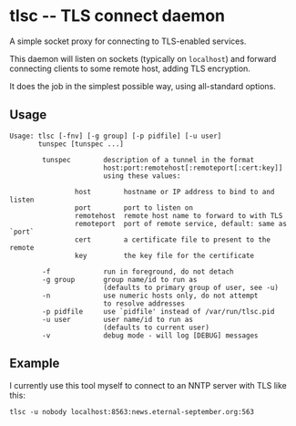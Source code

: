 # tlsc -- TLS connect daemon

A simple socket proxy for connecting to TLS-enabled services.

This daemon will listen on sockets (typically on `localhost`) and forward
connecting clients to some remote host, adding TLS encryption.

It does the job in the simplest possible way, using all-standard options.

## Usage
```
Usage: tlsc [-fnv] [-g group] [-p pidfile] [-u user]
       tunspec [tunspec ...]

        tunspec        description of a tunnel in the format
                       host:port:remotehost[:remoteport[:cert:key]]
                       using these values:

                host        hostname or IP address to bind to and listen
                port        port to listen on
                remotehost  remote host name to forward to with TLS
                remoteport  port of remote service, default: same as `port`
                cert        a certificate file to present to the remote
                key         the key file for the certificate

        -f             run in foreground, do not detach
        -g group       group name/id to run as
                       (defaults to primary group of user, see -u)
        -n             use numeric hosts only, do not attempt
                       to resolve addresses
        -p pidfile     use `pidfile' instead of /var/run/tlsc.pid
        -u user        user name/id to run as
                       (defaults to current user)
        -v             debug mode - will log [DEBUG] messages
```

## Example

I currently use this tool myself to connect to an NNTP server with TLS like
this:

```
tlsc -u nobody localhost:8563:news.eternal-september.org:563
```

